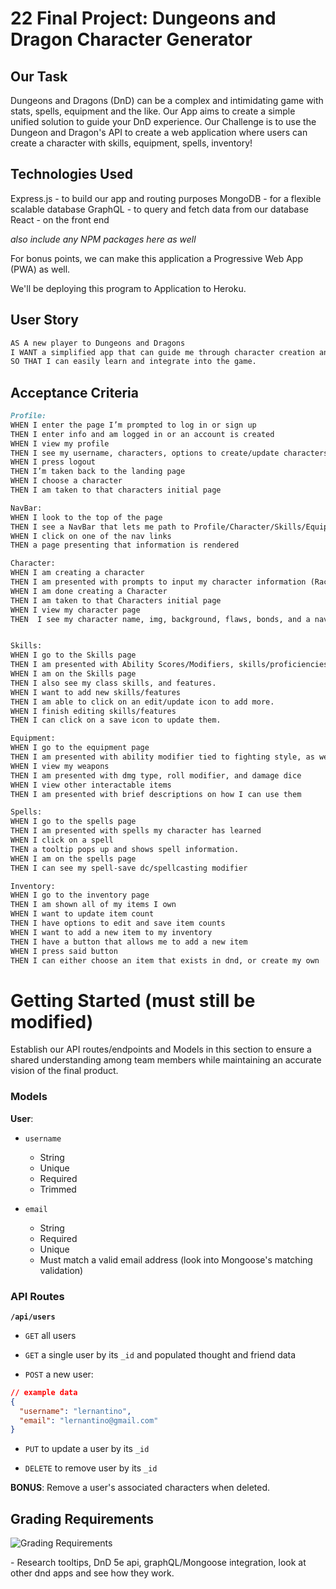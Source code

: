 # 22 Final Project: Dungeons and Dragon Character Generator

## Our Task 

Dungeons and Dragons (DnD) can be a complex and intimidating game with stats, spells, equipment and the like. Our App aims to create a simple unified solution to guide your DnD experience. Our Challenge is to use the Dungeon and Dragon's API to create a web application where users can create a character with skills, equipment, spells, inventory!

## Technologies Used

Express.js - to build our app and routing purposes
MongoDB - for a flexible scalable database
GraphQL - to query and fetch data from our database 
React - on the front end 

*also include any NPM packages here as well* 

For bonus points, we can make this application a Progressive Web App (PWA) as well. 

We'll be deploying this program to Application to Heroku.

## User Story

```md
AS A new player to Dungeons and Dragons
I WANT a simplified app that can guide me through character creation and game-play
SO THAT I can easily learn and integrate into the game.
```

## Acceptance Criteria

```md
Profile: 
WHEN I enter the page I’m prompted to log in or sign up
THEN I enter info and am logged in or an account is created
WHEN I view my profile
THEN I see my username, characters, options to create/update characters
WHEN I press logout
THEN I’m taken back to the landing page
WHEN I choose a character
THEN I am taken to that characters initial page

NavBar: 
WHEN I look to the top of the page
THEN I see a NavBar that lets me path to Profile/Character/Skills/Equipment/Spells/Inventory
WHEN I click on one of the nav links
THEN a page presenting that information is rendered

Character:
WHEN I am creating a character
THEN I am presented with prompts to input my character information (Race/Class/Skills/etc.)
WHEN I am done creating a Character
THEN I am taken to that Characters initial page
WHEN I view my character page
THEN  I see my character name, img, background, flaws, bonds, and a nav bar.


Skills:
WHEN I go to the Skills page
THEN I am presented with Ability Scores/Modifiers, skills/proficiencies
WHEN I am on the Skills page
THEN I also see my class skills, and features.
WHEN I want to add new skills/features
THEN I am able to click on an edit/update icon to add more.
WHEN I finish editing skills/features
THEN I can click on a save icon to update them.

Equipment:
WHEN I go to the equipment page
THEN I am presented with ability modifier tied to fighting style, as well as weapons/items i can use to interact with the game
WHEN I view my weapons
THEN I am presented with dmg type, roll modifier, and damage dice
WHEN I view other interactable items
THEN I am presented with brief descriptions on how I can use them

Spells:
WHEN I go to the spells page
THEN I am presented with spells my character has learned
WHEN I click on a spell
THEN a tooltip pops up and shows spell information.
WHEN I am on the spells page
THEN I can see my spell-save dc/spellcasting modifier

Inventory:
WHEN I go to the inventory page
THEN I am shown all of my items I own
WHEN I want to update item count
THEN I have options to edit and save item counts
WHEN I want to add a new item to my inventory
THEN I have a button that allows me to add a new item
WHEN I press said button 
THEN I can either choose an item that exists in dnd, or create my own
```

# Getting Started (must still be modified)

Establish our API routes/endpoints and Models in this section to ensure a shared understanding among team members 
while maintaining an accurate vision of the final product. 



### Models

**User**:

* `username`
  * String
  * Unique
  * Required
  * Trimmed

* `email`
  * String
  * Required
  * Unique
  * Must match a valid email address (look into Mongoose's matching validation)

### API Routes

**`/api/users`**

* `GET` all users

* `GET` a single user by its `_id` and populated thought and friend data

* `POST` a new user:

```json
// example data
{
  "username": "lernantino",
  "email": "lernantino@gmail.com"
}
```

* `PUT` to update a user by its `_id`

* `DELETE` to remove user by its `_id`

**BONUS**: Remove a user's associated characters when deleted.







## Grading Requirements 
![Grading Requirements](https://github.com/RichardBaier/dundrag/blob/main/grading_reqs.png)





\- Research tooltips, DnD 5e api, graphQL/Mongoose integration, look at other dnd apps and see how they work.
